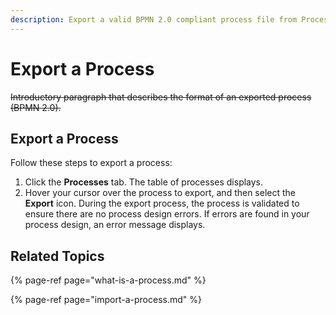 ```yaml
---
description: Export a valid BPMN 2.0 compliant process file from ProcessMaker.
---
```


# Export a Process

~~Introductory paragraph that describes the format of an exported process \(BPMN 2.0\).~~

## Export a Process

Follow these steps to export a process:

1. Click the **Processes** tab. The table of processes displays.
2. Hover your cursor over the process to export, and then select the **Export** icon. During the export process, the process is validated to ensure there are no process design errors. If errors are found in your process design, an error message displays.

## Related Topics

{% page-ref page="what-is-a-process.md" %}

{% page-ref page="import-a-process.md" %}

